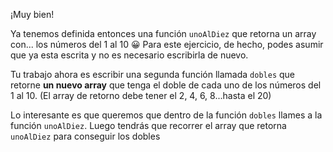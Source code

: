 ¡Muy bien!

Ya tenemos definida entonces una función `unoAlDiez` que retorna un array con... los números del 1 al 10 :grinning:
Para este ejercicio, de hecho, podes asumir que ya esta escrita y no es necesario escribirla de nuevo.

Tu trabajo ahora es escribir una segunda función llamada `dobles` que retorne **un nuevo array** que tenga el doble de cada uno de los números del 1 al 10. (El array de retorno debe tener el 2, 4, 6, 8...hasta el 20)

Lo interesante es que queremos que dentro de la función `dobles` llames a la función `unoAlDiez`.
Luego tendrás que recorrer el array que retorna `unoAlDiez` para conseguir los dobles